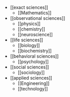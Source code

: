 - [[exact sciences]]
	- [[Mathematics]]
- [[observational sciences]]
	- [[physics]]
	- [[chemistry]]
	- [[neuroscience]]
- [[life sciences]]
	- [[biology]]
	- [[biochemistry]]
- [[behavioral sciences]]
	- [[psychology]]
- [[social sciences]]
	- [[sociology]]
- [[applied sciences]]
	- [[Engineering]]
	- [[technology]]

